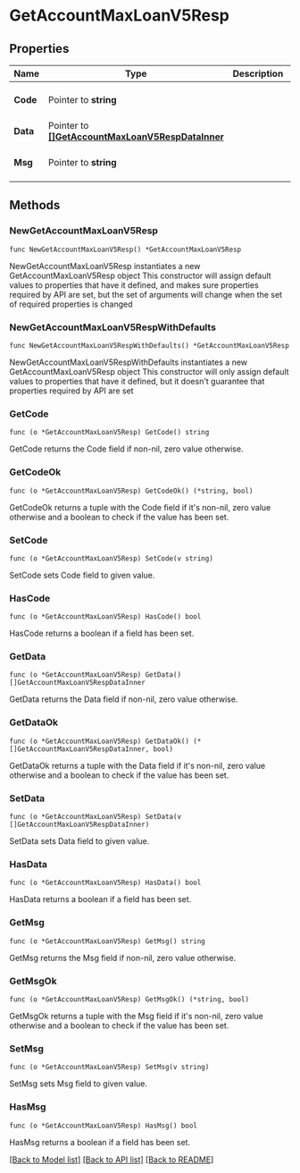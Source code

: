 # GetAccountMaxLoanV5Resp

## Properties

Name | Type | Description | Notes
------------ | ------------- | ------------- | -------------
**Code** | Pointer to **string** |  | [optional] [default to ""]
**Data** | Pointer to [**[]GetAccountMaxLoanV5RespDataInner**](GetAccountMaxLoanV5RespDataInner.md) |  | [optional] 
**Msg** | Pointer to **string** |  | [optional] [default to ""]

## Methods

### NewGetAccountMaxLoanV5Resp

`func NewGetAccountMaxLoanV5Resp() *GetAccountMaxLoanV5Resp`

NewGetAccountMaxLoanV5Resp instantiates a new GetAccountMaxLoanV5Resp object
This constructor will assign default values to properties that have it defined,
and makes sure properties required by API are set, but the set of arguments
will change when the set of required properties is changed

### NewGetAccountMaxLoanV5RespWithDefaults

`func NewGetAccountMaxLoanV5RespWithDefaults() *GetAccountMaxLoanV5Resp`

NewGetAccountMaxLoanV5RespWithDefaults instantiates a new GetAccountMaxLoanV5Resp object
This constructor will only assign default values to properties that have it defined,
but it doesn't guarantee that properties required by API are set

### GetCode

`func (o *GetAccountMaxLoanV5Resp) GetCode() string`

GetCode returns the Code field if non-nil, zero value otherwise.

### GetCodeOk

`func (o *GetAccountMaxLoanV5Resp) GetCodeOk() (*string, bool)`

GetCodeOk returns a tuple with the Code field if it's non-nil, zero value otherwise
and a boolean to check if the value has been set.

### SetCode

`func (o *GetAccountMaxLoanV5Resp) SetCode(v string)`

SetCode sets Code field to given value.

### HasCode

`func (o *GetAccountMaxLoanV5Resp) HasCode() bool`

HasCode returns a boolean if a field has been set.

### GetData

`func (o *GetAccountMaxLoanV5Resp) GetData() []GetAccountMaxLoanV5RespDataInner`

GetData returns the Data field if non-nil, zero value otherwise.

### GetDataOk

`func (o *GetAccountMaxLoanV5Resp) GetDataOk() (*[]GetAccountMaxLoanV5RespDataInner, bool)`

GetDataOk returns a tuple with the Data field if it's non-nil, zero value otherwise
and a boolean to check if the value has been set.

### SetData

`func (o *GetAccountMaxLoanV5Resp) SetData(v []GetAccountMaxLoanV5RespDataInner)`

SetData sets Data field to given value.

### HasData

`func (o *GetAccountMaxLoanV5Resp) HasData() bool`

HasData returns a boolean if a field has been set.

### GetMsg

`func (o *GetAccountMaxLoanV5Resp) GetMsg() string`

GetMsg returns the Msg field if non-nil, zero value otherwise.

### GetMsgOk

`func (o *GetAccountMaxLoanV5Resp) GetMsgOk() (*string, bool)`

GetMsgOk returns a tuple with the Msg field if it's non-nil, zero value otherwise
and a boolean to check if the value has been set.

### SetMsg

`func (o *GetAccountMaxLoanV5Resp) SetMsg(v string)`

SetMsg sets Msg field to given value.

### HasMsg

`func (o *GetAccountMaxLoanV5Resp) HasMsg() bool`

HasMsg returns a boolean if a field has been set.


[[Back to Model list]](../README.md#documentation-for-models) [[Back to API list]](../README.md#documentation-for-api-endpoints) [[Back to README]](../README.md)


